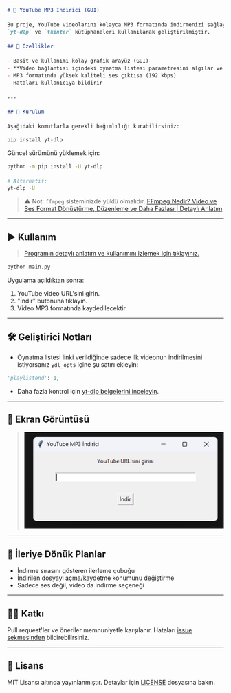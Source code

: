 ````markdown
# 🎵 YouTube MP3 İndirici (GUI)

Bu proje, YouTube videolarını kolayca MP3 formatında indirmenizi sağlayan basit ve kullanıcı dostu bir Python arayüzüdür.  
`yt-dlp` ve `tkinter` kütüphaneleri kullanılarak geliştirilmiştir.

## 🚀 Özellikler

- Basit ve kullanımı kolay grafik arayüz (GUI)
- **Video bağlantısı içindeki oynatma listesi parametresini algılar ve sadece o videoyu indirir**
- MP3 formatında yüksek kaliteli ses çıktısı (192 kbps)
- Hataları kullanıcıya bildirir

---

## 🔧 Kurulum

Aşağıdaki komutlarla gerekli bağımlılığı kurabilirsiniz:
````
```bash
pip install yt-dlp
````

Güncel sürümünü yüklemek için:

```bash
python -m pip install -U yt-dlp

# Alternatif:
yt-dlp -U
```

> ⚠️ Not: `ffmpeg` sisteminizde yüklü olmalıdır.
> [FFmpeg Nedir? Video ve Ses Format Dönüştürme, Düzenleme ve Daha Fazlası | Detaylı Anlatım](https://youtu.be/iS9Lz8Vg2f4?feature=shared)

---

## ▶️ Kullanım

> [Programın detaylı anlatım ve kullanımını izlemek için tıklayınız.](https://youtu.be/)

```bash
python main.py
```

Uygulama açıldıktan sonra:

1. YouTube video URL'sini girin.
2. "İndir" butonuna tıklayın.
3. Video MP3 formatında kaydedilecektir.

---

## 🛠 Geliştirici Notları

* Oynatma listesi linki verildiğinde sadece ilk videonun indirilmesini istiyorsanız `ydl_opts` içine şu satırı ekleyin:

```python
'playlistend': 1,
```

* Daha fazla kontrol için [yt-dlp belgelerini inceleyin](https://github.com/yt-dlp/yt-dlp).

---

## 📌 Ekran Görüntüsü

> ![GUI](gui.png)

---

## 🧠 İleriye Dönük Planlar

* İndirme sırasını gösteren ilerleme çubuğu
* İndirilen dosyayı açma/kaydetme konumunu değiştirme
* Sadece ses değil, video da indirme seçeneği

---

## 🧑‍💻 Katkı

Pull request'ler ve öneriler memnuniyetle karşılanır.
Hataları [issue sekmesinden](https://github.com/egecher/youtube-mp3-converter/issues) bildirebilirsiniz.

---

## 📝 Lisans

MIT Lisansı altında yayınlanmıştır.
Detaylar için [LICENSE](https://github.com/Egecher/youtube-mp3-converter/blob/main/LICENSE) dosyasına bakın.